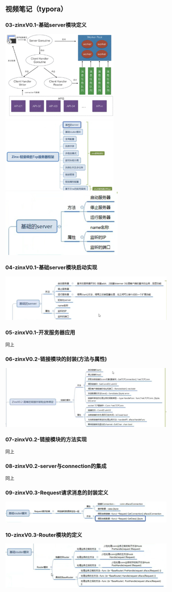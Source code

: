 ## 视频笔记（typora）

### 03-zinxV0.1-基础server模块定义

<img src="assets/zinx-architecture.png" alt="zinx-architecture" style="zoom: 33%;" />

<img src="assets/image-20211114120809477.png" alt="image-20211114120809477" style="zoom: 33%;" />

<img src="assets/image-20211113115448658.png" alt="image-20211113115448658" style="zoom:50%;" />

### 04-zinxV0.1-基础server模块启动实现

<img src="assets/image-20211114120555112.png" alt="image-20211114120555112" style="zoom:50%;" />

### 05-zinxV0.1-开发服务器应用

同上

### 06-zinxV0.2-链接模块的封装(方法与属性) 

<img src="assets/image-20211114174302325.png" alt="image-20211114174302325" style="zoom:50%;" />

### 07-zinxV0.2-链接模块的方法实现

同上

### 08-zinxV0.2-server与connection的集成

同上

### 09-zinxV0.3-Request请求消息的封装定义

<img src="assets/image-20211117010201964.png" alt="image-20211117010201964" style="zoom:50%;" />

### 10-zinxV0.3-Router模块的定义

<img src="assets/image-20211117231108827.png" alt="image-20211117231108827" style="zoom:50%;" />